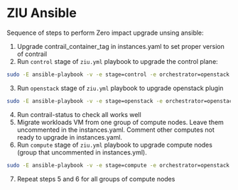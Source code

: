# ZIU Ansible
Sequence of steps to perform Zero impact upgrade unsing ansible:
1. Upgrade contrail_container_tag in instances.yaml to set proper version of contrail
2. Run `control` stage of `ziu.yml` playbook to upgrade the control plane:
```sh
sudo -E ansible-playbook -v -e stage=control -e orchestrator=openstack -e config_file=../instances.yaml playbooks/ziu.yml
```
3. Run `openstack` stage of `ziu.yml` playbook to upgrade openstack plugin
```sh
sudo -E ansible-playbook -v -e stage=openstack -e orchestrator=openstack -e config_file=../instances.yaml playbooks/ziu.yml
```
4. Run contrail-status to check all works well
5. Migrate workloads VM from one group of compute nodes. Leave them uncommented in the instances.yaml. Comment other computes not ready to upgrаde in instances.yaml.
6. Run `compute` stage of `ziu.yml` playbook to upgrade compute nodes (group that uncommented in instances.yml).
```sh
sudo -E ansible-playbook -v -e stage=compute -e orchestrator=openstack -e config_file=../instances.yaml playbooks/ziu.yml
```
7. Repeat steps 5 and 6 for all groups of compute nodes